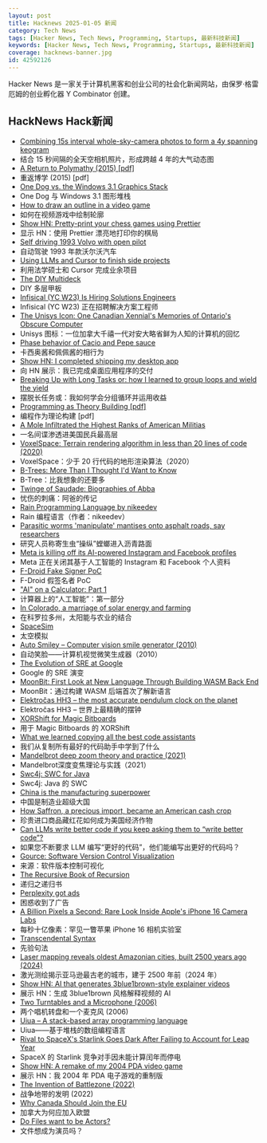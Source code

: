 ```yaml
---
layout: post
title: Hacknews 2025-01-05 新闻
category: Tech News
tags: [Hacker News, Tech News, Programming, Startups, 最新科技新闻]
keywords: [Hacker News, Tech News, Programming, Startups, 最新科技新闻]
coverage: hacknews-banner.jpg
id: 42592126
---
```


Hacker News 是一家关于计算机黑客和创业公司的社会化新闻网站，由保罗·格雷厄姆的创业孵化器 Y Combinator 创建。

## HackNews Hack新闻

- [Combining 15s interval whole-sky-camera photos to form a 4y spanning keogram](https://astrodon.social/@cgbassa/113770318993975063)
- 结合 15 秒间隔的全天空相机照片，形成跨越 4 年的大气动态图
- [A Return to Polymathy (2015) [pdf]](https://paulrcohen.github.io/papers/Polymathy.pdf)
- 重返博学 (2015) [pdf]
- [One Dog vs. the Windows 3.1 Graphics Stack](https://wuffs.org/blog/windows-3x-graphics)
- One Dog 与 Windows 3.1 图形堆栈
- [How to draw an outline in a video game](https://ameye.dev/notes/rendering-outlines/)
- 如何在视频游戏中绘制轮廓
- [Show HN: Pretty-print your chess games using Prettier](https://github.com/gmasclet/prettier-plugin-pgn)
- 显示 HN：使用 Prettier 漂亮地打印你的棋局
- [Self driving 1993 Volvo with open pilot](https://practicapp.com/carbagepilot-part1/)
- 自动驾驶 1993 年款沃尔沃汽车
- [Using LLMs and Cursor to finish side projects](https://zohaib.me/using-llms-and-cursor-for-finishing-projects-productivity/)
- 利用法学硕士和 Cursor 完成业余项目
- [The DIY Multideck](https://diymultideck.mauri.app/manual/)
- DIY 多层甲板
- [Infisical (YC W23) Is Hiring Solutions Engineers](https://www.ycombinator.com/companies/infisical/jobs/yaEvock-solutions-engineer)
- Infisical (YC W23) 正在招聘解决方案工程师
- [The Unisys Icon: One Canadian Xennial's Memories of Ontario's Obscure Computer](https://postgamecontent.com/post/771726085147803648/the-unisys-icon-one-canadian-xennials-memories)
- Unisys 图标：一位加拿大千禧一代对安大略省鲜为人知的计算机的回忆
- [Phase behavior of Cacio and Pepe sauce](https://arxiv.org/abs/2501.00536)
- 卡西奥酱和佩佩酱的相行为
- [Show HN: I completed shipping my desktop app](https://pimosa.app/)
- 向 HN 展示：我已完成桌面应用程序的交付
- [Breaking Up with Long Tasks or: how I learned to group loops and wield the yield](https://calendar.perfplanet.com/2024/breaking-up-with-long-tasks-or-how-i-learned-to-group-loops-and-wield-the-yield/)
- 摆脱长任务或：我如何学会分组循环并运用收益
- [Programming as Theory Building [pdf]](https://pages.cs.wisc.edu/~remzi/Naur.pdf)
- 编程作为理论构建 [pdf]
- [A Mole Infiltrated the Highest Ranks of American Militias](https://www.propublica.org/article/ap3-oath-keepers-militia-mole)
- 一名间谍渗透进美国民兵最高层
- [VoxelSpace: Terrain rendering algorithm in less than 20 lines of code (2020)](https://github.com/s-macke/VoxelSpace)
- VoxelSpace：少于 20 行代码的地形渲染算法（2020）
- [B-Trees: More Than I Thought I'd Want to Know](https://benjamincongdon.me/blog/2021/08/17/B-Trees-More-Than-I-Thought-Id-Want-to-Know/)
- B-Tree：比我想象的还要多
- [Twinge of Saudade: Biographies of Abba](https://www.lrb.co.uk/the-paper/v46/n24/chal-ravens/twinge-of-saudade)
- 忧伤的刺痛：阿爸的传记
- [Rain Programming Language by nikeedev](https://r.nikee.dev/rain-lang)
- Rain 编程语言（作者：nikeedev）
- [Parasitic worms 'manipulate' mantises onto asphalt roads, say researchers](https://mainichi.jp/english/articles/20241115/p2a/00m/0sc/009000c)
- 研究人员称寄生虫“操纵”螳螂进入沥青路面
- [Meta is killing off its AI-powered Instagram and Facebook profiles](https://www.theguardian.com/technology/2025/jan/03/meta-ai-powered-instagram-facebook-profiles)
- Meta 正在关闭其基于人工智能的 Instagram 和 Facebook 个人资料
- [F-Droid Fake Signer PoC](https://github.com/obfusk/fdroid-fakesigner-poc)
- F-Droid 假签名者 PoC
- ["AI" on a Calculator: Part 1](https://z80.me/blog/calculator-ai-part-1/)
- 计算器上的“人工智能”：第一部分
- [In Colorado, a marriage of solar energy and farming](https://www.ksjd.org/2024-12-31/in-colorado-a-marriage-of-solar-energy-and-farming-provides-a-model-for-a-more-sustainable-future)
- 在科罗拉多州，太阳能与农业的结合
- [SpaceSim](https://pavelsevecek.github.io/)
- 太空模拟
- [Auto Smiley – Computer vision smile generator (2010)](https://fffff.at/auto-smiley)
- 自动笑脸——计算机视觉微笑生成器（2010）
- [The Evolution of SRE at Google](https://www.usenix.org/publications/loginonline/evolution-sre-google)
- Google 的 SRE 演变
- [MoonBit: First Look at New Language Through Building WASM Back End](https://blog.vigoo.dev/posts/moonbit-with-golem/)
- MoonBit：通过构建 WASM 后端首次了解新语言
- [Elektročas HH3 – the most accurate pendulum clock on the planet](https://dvaluch.web.cern.ch/hh3/)
- Elektročas HH3 – 世界上最精确的摆钟
- [XORShift for Magic Bitboards](https://www.strydr.net/articles/devlog-0x1)
- 用于 Magic Bitboards 的 XORShift
- [What we learned copying all the best code assistants](https://blog.val.town/blog/fast-follow/)
- 我们从复制所有最好的代码助手中学到了什么
- [Mandelbrot deep zoom theory and practice (2021)](https://mathr.co.uk/blog/2021-05-14_deep_zoom_theory_and_practice.html)
- Mandelbrot深度变焦理论与实践（2021）
- [Swc4j: SWC for Java](https://github.com/caoccao/swc4j)
- Swc4j: Java 的 SWC
- [China is the manufacturing superpower](https://cepr.org/voxeu/columns/china-worlds-sole-manufacturing-superpower-line-sketch-rise)
- 中国是制造业超级大国
- [How Saffron, a precious import, became an American cash crop](https://www.nytimes.com/2025/01/02/dining/saffron-farming-crop.html)
- 珍贵进口商品藏红花如何成为美国经济作物
- [Can LLMs write better code if you keep asking them to “write better code”?](https://minimaxir.com/2025/01/write-better-code/)
- 如果您不断要求 LLM 编写“更好的代码”，他们能编写出更好的代码吗？
- [Gource: Software Version Control Visualization](https://github.com/acaudwell/Gource)
- 来源：软件版本控制可视化
- [The Recursive Book of Recursion](https://inventwithpython.com/recursion/)
- 递归之递归书
- [Perplexity got ads](https://twitter.com/damengchen/status/1875296442417607072)
- 困惑收到了广告
- [A Billion Pixels a Second: Rare Look Inside Apple's iPhone 16 Camera Labs](https://www.cnet.com/tech/mobile/a-billion-pixels-a-second-i-got-a-rare-look-inside-apples-secret-iphone-16-camera-labs/)
- 每秒十亿像素：罕见一瞥苹果 iPhone 16 相机实验室
- [Transcendental Syntax](https://github.com/engboris/transcendental-syntax)
- 先验句法
- [Laser mapping reveals oldest Amazonian cities, built 2500 years ago (2024)](https://www.science.org/content/article/laser-mapping-reveals-oldest-amazonian-cities-built-2500-years-ago)
- 激光测绘揭示亚马逊最古老的城市，建于 2500 年前（2024 年）
- [Show HN: AI that generates 3blue1brown-style explainer videos](https://tma.live)
- 展示 HN：生成 3blue1brown 风格解释视频的 AI
- [Two Turntables and a Microphone (2006)](https://goodfuzzysounds.com/ma/docs/funnyversion.htm)
- 两个唱机转盘和一个麦克风 (2006)
- [Uiua – A stack-based array programming language](https://www.uiua.org/)
- Uiua——基于堆栈的数组编程语言
- [Rival to SpaceX's Starlink Goes Dark After Failing to Account for Leap Year](https://gizmodo.com/rival-to-spacexs-starlink-goes-dark-after-failing-to-account-for-leap-year-2000545410)
- SpaceX 的 Starlink 竞争对手因未能计算闰年而停电
- [Show HN: A remake of my 2004 PDA video game](https://nicollet.net/blog/darklaga/remake.html)
- 展示 HN：我 2004 年 PDA 电子游戏的重制版
- [The Invention of Battlezone (2022)](https://spectrum.ieee.org/battlezone)
- 战争地带的发明 (2022)
- [Why Canada Should Join the EU](https://www.economist.com/europe/2025/01/02/why-canada-should-join-the-eu)
- 加拿大为何应加入欧盟
- [Do Files want to be Actors?](https://lewiscampbell.tech/blog/250104.html)
- 文件想成为演员吗？


